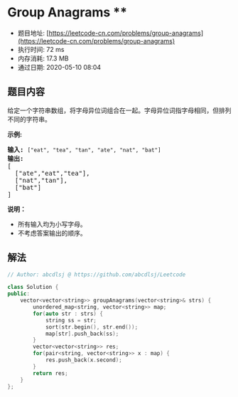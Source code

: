 # Group Anagrams **
- 题目地址: [https://leetcode-cn.com/problems/group-anagrams](https://leetcode-cn.com/problems/group-anagrams)
- 执行时间: 72 ms
- 内存消耗: 17.3 MB
- 通过日期: 2020-05-10 08:04

## 题目内容
<p>给定一个字符串数组，将字母异位词组合在一起。字母异位词指字母相同，但排列不同的字符串。</p>

<p><strong>示例:</strong></p>

<pre><strong>输入:</strong> <code>["eat", "tea", "tan", "ate", "nat", "bat"]</code>
<strong>输出:</strong>
[
  ["ate","eat","tea"],
  ["nat","tan"],
  ["bat"]
]</pre>

<p><strong>说明：</strong></p>

<ul>
	<li>所有输入均为小写字母。</li>
	<li>不考虑答案输出的顺序。</li>
</ul>


## 解法
```cpp
// Author: abcdlsj @ https://github.com/abcdlsj/Leetcode

class Solution {
public:
    vector<vector<string>> groupAnagrams(vector<string>& strs) {
        unordered_map<string, vector<string>> map;
        for(auto str : strs) {
            string ss = str;
            sort(str.begin(), str.end());
            map[str].push_back(ss);
        }
        vector<vector<string>> res;
        for(pair<string, vector<string>> x : map) {
            res.push_back(x.second);
        }
        return res;
    }
};

```